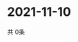 # 2021-11-10
  共 0条

  <!-- BEGIN -->
  <!-- 最后更新时间Wed Nov 10 2021 14:03:24 GMT+0000 (Coordinated Universal Time) -->
  
  <!-- END -->
  
  
